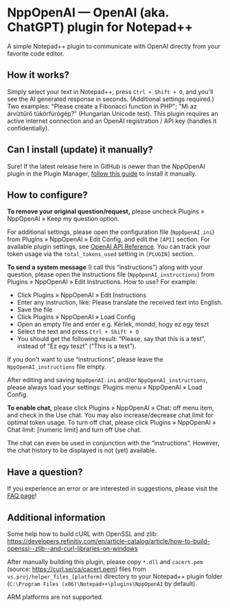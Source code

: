 # NppOpenAI — OpenAI (aka. ChatGPT) plugin for Notepad++
A simple Notepad++ plugin to communicate with OpenAI directly from your favorite code editor.

How it works?
-------------

Simply select your text in Notepad++, press `Ctrl + Shift + O`, and you'll see the AI generated response in seconds. (Additional settings required.) Two examples: "Please create a Fibonacci function in PHP"; "Mi az árvíztűrő tükörfúrógép?" (Hungarian Unicode test). This plugin requires an active internet connection and an OpenAI registration / API key (handles it confidentially).

Can I install (update) it manually?
-----------------------------------

Sure! If the latest release here in GitHub is newer than the NppOpenAI plugin in the Plugin Manager, [follow this guide](https://github.com/Krazal/nppopenai/wiki/FAQ#question-ive-an-old-buggy-nppopenai-release-how-should-i-update) to install it manually.

How to configure?
-----------------

**To remove your original question/request,** please uncheck Plugins » NppOpenAI » Keep my question option.

For additional settings, please open the configuration file (`NppOpenAI.ini`) from Plugins » NppOpenAI » Edit Config, and edit the `[API]` section. For available plugin settings, see [OpenAI API Reference](https://platform.openai.com/docs/api-reference/completions). You can track your token usage via the `total_tokens_used` setting in `[PLUGIN]` section.

**To send a system message** (I call this “instructions”) along with your question, please open the instructions file (`NppOpenAI_instructions`) from Plugins » NppOpenAI » Edit Instructions. How to use? For example:
* Click Plugins » NppOpenAI » Edit Instructions
* Enter any instruction, like: Please translate the received text into English.
* Save the file
* Click Plugins » NppOpenAI » Load Config
* Open an empty file and enter e.g. Kérlek, mondd, hogy ez egy teszt
* Select the text and press `Ctrl + Shift + O`
* You should get the following result: “Please, say that this is a test”, instead of “Ez egy teszt” (“This is a test”).

If you don't want to use “instructions”, please leave the `NppOpenAI_instructions` file empty.

After editing and saving `NppOpenAI.ini` and/or `NppOpenAI_instructions`, please always load your settings: Plugins menu » NppOpenAI » Load Config.

**To enable chat,** please click Plugins » NppOpenAI » Chat: off menu item, and check in the Use chat. You may also increase/decrease chat limit for optimal token usage. To turn off chat, please click Plugins » NppOpenAI » Chat limit: [numeric limit] and turn off Use chat.

The chat can even be used in conjunction with the “instructions”. However, the chat history to be displayed is not (yet) available.

Have a question?
----------------

If you experience an error or are interested in suggestions, please visit the [FAQ page](https://github.com/Krazal/nppopenai/wiki/FAQ)!

Additional information
----------------------

Some help how to build cURL with OpenSSL and zlib:
https://developers.refinitiv.com/en/article-catalog/article/how-to-build-openssl--zlib--and-curl-libraries-on-windows

After manually building this plugin, please copy `*.dll` and `cacert.pem` (source: https://curl.se/ca/cacert.pem) files from `vs.proj/helper_files_[platform]` directory to your Notepad++ plugin folder (`C:\Program Files (x86)\Notepad++\plugins\NppOpenAI` by default).

ARM platforms are not supported.
